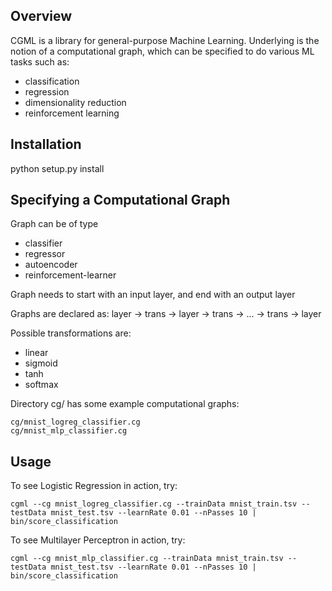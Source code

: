 ## Overview

CGML is a library for general-purpose Machine Learning. Underlying is the notion of a computational graph, which can be specified to do various ML tasks such as: 
- classification
- regression
- dimensionality reduction
- reinforcement learning

## Installation

python setup.py install 


## Specifying a Computational Graph

Graph can be of type 
- classifier 
- regressor
- autoencoder
- reinforcement-learner

Graph needs to start with an input layer, and end with an output layer

Graphs are declared as:
layer -> trans -> layer -> trans -> ... -> trans -> layer

Possible transformations are:
- linear
- sigmoid
- tanh
- softmax

Directory cg/ has some example computational graphs:
```
cg/mnist_logreg_classifier.cg
cg/mnist_mlp_classifier.cg
```

## Usage

To see Logistic Regression in action, try:
```
cgml --cg mnist_logreg_classifier.cg --trainData mnist_train.tsv --testData mnist_test.tsv --learnRate 0.01 --nPasses 10 | bin/score_classification
```

To see Multilayer Perceptron in action, try:
```
cgml --cg mnist_mlp_classifier.cg --trainData mnist_train.tsv --testData mnist_test.tsv --learnRate 0.01 --nPasses 10 | bin/score_classification
```
